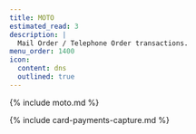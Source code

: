 ```yaml
---
title: MOTO
estimated_read: 3
description: |
  Mail Order / Telephone Order transactions.
menu_order: 1400
icon:
  content: dns
  outlined: true
---
```


{% include moto.md %}

{% include card-payments-capture.md %}